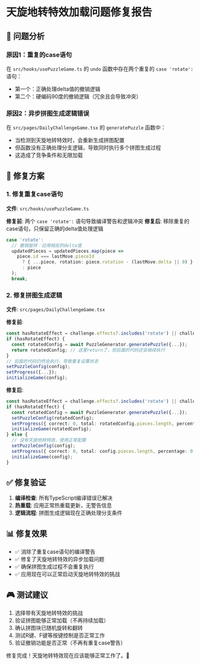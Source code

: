 # 天旋地转特效加载问题修复报告

## 🐛 问题分析

### 原因1：重复的case语句
在 `src/hooks/usePuzzleGame.ts` 的 `undo` 函数中存在两个重复的 `case 'rotate':` 语句：
- 第一个：正确处理delta值的撤销逻辑
- 第二个：硬编码90度的撤销逻辑（冗余且会导致冲突）

### 原因2：异步拼图生成逻辑错误
在 `src/pages/DailyChallengeGame.tsx` 的 `generatePuzzle` 函数中：
- 当检测到天旋地转特效时，会重新生成拼图配置
- 但函数没有正确处理分支逻辑，导致同时执行多个拼图生成过程
- 这造成了竞争条件和无限加载

## 🔧 修复方案

### 1. 修复重复case语句
**文件**: `src/hooks/usePuzzleGame.ts`

**修复前**: 两个 `case 'rotate':` 语句导致编译警告和逻辑冲突
**修复后**: 移除重复的case语句，只保留正确的delta值处理逻辑

```typescript
case 'rotate':
  // 撤销旋转：应用相反的delta值
  updatedPieces = updatedPieces.map(piece =>
    piece.id === lastMove.pieceId
      ? { ...piece, rotation: piece.rotation - (lastMove.delta || 0) }
      : piece
  );
  break;
```

### 2. 修复拼图生成逻辑
**文件**: `src/pages/DailyChallengeGame.tsx`

**修复前**: 
```typescript
const hasRotateEffect = challenge.effects?.includes('rotate') || challenge.effects?.includes('天旋地转');
if (hasRotateEffect) {
  const rotatedConfig = await PuzzleGenerator.generatePuzzle({...});
  return rotatedConfig; // 这里return了，但后面的代码还会继续执行
}
// 后面的代码仍然会执行，导致重复设置状态
setPuzzleConfig(config);
setProgress({...});
initializeGame(config);
```

**修复后**:
```typescript
const hasRotateEffect = challenge.effects?.includes('rotate') || challenge.effects?.includes('天旋地转');
if (hasRotateEffect) {
  const rotatedConfig = await PuzzleGenerator.generatePuzzle({...});
  setPuzzleConfig(rotatedConfig);
  setProgress({ correct: 0, total: rotatedConfig.pieces.length, percentage: 0 });
  initializeGame(rotatedConfig);
} else {
  // 没有天旋地转特效，使用正常配置
  setPuzzleConfig(config);
  setProgress({ correct: 0, total: config.pieces.length, percentage: 0 });
  initializeGame(config);
}
```

## ✅ 修复验证

1. **编译检查**: 所有TypeScript编译错误已解决
2. **热重载**: 应用正常热重载更新，无警告信息
3. **逻辑流程**: 拼图生成逻辑现在正确处理分支条件

## 📊 修复效果

- ✅ 消除了重复case语句的编译警告
- ✅ 修复了天旋地转特效的异步加载问题
- ✅ 确保拼图生成过程不会重复执行
- ✅ 应用现在可以正常启动天旋地转特效的挑战

## 🎮 测试建议

1. 选择带有天旋地转特效的挑战
2. 验证拼图能够正常加载（不再持续加载）
3. 确认拼图块已随机旋转和翻转
4. 测试R键、F键等按键控制是否正常工作
5. 验证撤销功能是否正常（不再有重复case警告）

修复完成！天旋地转特效现在应该能够正常工作了。🎉